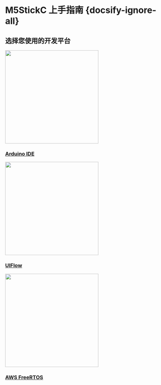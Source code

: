# M5StickC 上手指南 {docsify-ignore-all}

## 选择您使用的开发平台

<div class="platform-box">
  <div class="platform-item">
    <img src="assets\img\arduino-card.jpg" width="300px">
    <a href="/#/zh_CN/arduino/arduino_development">
      <h3>Arduino IDE</h3>
      <div class="platform-tag"></div>
    </a>
  </div>
  <div class="platform-item">
    <img src="assets\img\uiflow-card.jpg" width="300px">
    <a href="/#/zh_CN/uiflow/introduction">
      <h3>UIFlow</h3>
      <div class="platform-tag"></div>
    </a>
  </div>
  <div class="platform-item">
    <img src="assets\img\aws-freertos-card.jpg" width="300px">
    <a href="/#/zh_CN/quick_start/m5stickc/m5stickc_quick_start_with_AWS-FreeRTOS_Windows">
      <h3>AWS FreeRTOS</h3>
      <div class="platform-tag"></div>
    </a>
  </div>
</div>
